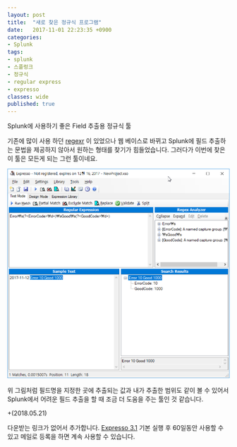 ```yaml
---
layout: post
title:  "새로 찾은 정규식 프로그램"
date:   2017-11-01 22:23:35 +0900
categories: 
- Splunk
tags:
- splunk
- 스플렁크
- 정규식
- regular express
- expresso
classes: wide
published: true
---
```


Splunk에 사용하기 좋은 Field 추출용 정규식 툴

기존에 많이 사용 하던 [regexr](https://regexr.com/) 이 있었으나 웹 베이스로 바뀌고 Splunk에 필드 추출하는 문법을 제공하지 않아서 원하는 형태를 찾기가 힘들었습니다.
그러다가 이번에 찾은 이 툴은 모든게 되는 그런 툴이네요.

![expresso](/images/expresso.png)

위 그림처럼 필드명을 지정한 곳에 추출되는 값과 내가 추출한 범위도 같이 볼 수 있어서 Splunk에서 어려운 필드 추출을 할 때 조금 더 도움을 주는 툴인 것 같습니다.

+(2018.05.21)

다운받는 링크가 없어서 추가합니다. [Expresso 3.1](http://ultrapico.com/Expresso.htm)
기본 실행 후 60일동안 사용할 수 있고 메일로 등록을 하면 계속 사용할 수 있습니다.
